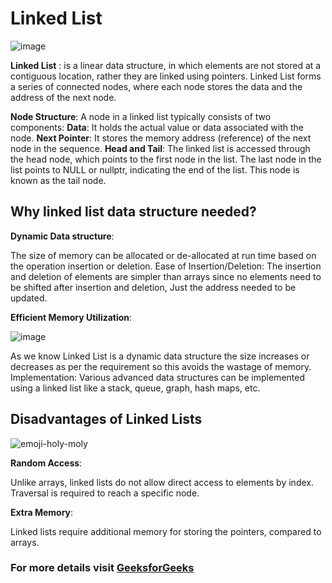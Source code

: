 # Linked List

![image](https://github.com/NaderMohamed325/IEEE--Task/assets/112278447/95c57d57-8019-49b0-b2dc-f3d26b4d80ad)

**Linked List** :
is a linear data structure, in which elements are not stored at a contiguous location, rather they are linked using pointers. Linked List forms a series of connected nodes, where each node stores the data and the address of the next node.

**Node Structure**: A node in a linked list typically consists of two components:
**Data**: It holds the actual value or data associated with the node.
**Next Pointer**: It stores the memory address (reference) of the next node in the sequence.
**Head and Tail**: The linked list is accessed through the head node, which points to the first node in the list. The last node in the list points to NULL or nullptr, indicating the end of the list. This node is known as the tail node.

## Why linked list data structure needed?

**Dynamic Data structure**:

The size of memory can be allocated or de-allocated at run time based on the operation insertion or deletion.
Ease of Insertion/Deletion: The insertion and deletion of elements are simpler than arrays since no elements need to be shifted after insertion and deletion, Just the address needed to be updated.


**Efficient Memory Utilization**:

![image](https://github.com/NaderMohamed325/IEEE--Task/assets/112278447/3d2f24a8-71d4-4e44-b954-ce94bfb772c8)


As we know Linked List is a dynamic data structure the size increases or decreases as per the requirement so this avoids the wastage of memory. 
Implementation: Various advanced data structures can be implemented using a linked list like a stack, queue, graph, hash maps, etc.


## Disadvantages of Linked Lists

![emoji-holy-moly](https://github.com/NaderMohamed325/IEEE--Task/assets/112278447/691891f3-0a48-4b63-ac25-3e6be55c9760)

**Random Access**:

Unlike arrays, linked lists do not allow direct access to elements by index. Traversal is required to reach a specific node.

**Extra Memory**:

Linked lists require additional memory for storing the pointers, compared to arrays.



### For more details visit [GeeksforGeeks](https://www.geeksforgeeks.org/what-is-linked-list/)
